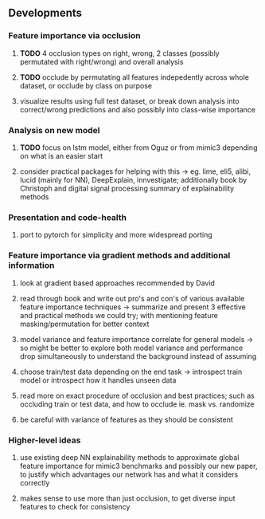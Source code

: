 Developments
------------

### Feature importance via **occlusion**

1.  **TODO** 4 occlusion types on right, wrong, 2 classes
    (possibly permutated with right/wrong) and overall analysis

2.  **TODO** occlude by permutating all features indepedently
    across whole dataset, or occlude by class on purpose

3.  visualize results using full test dataset, or break down analysis
    into correct/wrong predictions and also possibly into class-wise
    importance

### Analysis on new model

1.  **TODO** focus on lstm model, either from Oguz or from
    mimic3 depending on what is an easier start

2.  consider practical packages for helping with this -\> eg. lime,
    eli5, alibi, lucid (mainly for NN), DeepExplain, innvestigate;
    additionally book by Christoph and digital signal processing summary
    of explainability methods

### Presentation and code-health

1.  port to pytorch for simplicity and more widespread porting

### Feature importance via **gradient** methods and additional information

1.  look at gradient based approaches recommended by David

2.  read through book and write out pro\'s and con\'s of various
    available feature importance techniques -\> summarize and present 3
    effective and practical methods we could try; with mentioning
    feature masking/permutation for better context

3.  model variance and feature importance correlate for general models
    -\> so might be better to explore both model variance and
    performance drop simultaneously to understand the background instead
    of assuming

4.  choose train/test data depending on the end task -\> introspect
    train model or introspect how it handles unseen data

5.  read more on exact procedure of occlusion and best practices; such
    as occluding train or test data, and how to occlude ie. mask vs.
    randomize

6.  be careful with variance of features as they should be consistent

### Higher-level ideas

1.  use existing deep NN explainability methods to approximate global
    feature importance for mimic3 benchmarks and possibly our new paper,
    to justify which advantages our network has and what it considers
    correctly

2.  makes sense to use more than just occlusion, to get diverse input
    features to check for consistency
